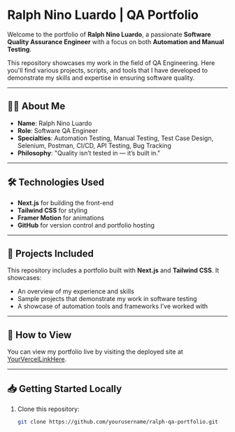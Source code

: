 # Ralph Nino Luardo | QA Portfolio

Welcome to the portfolio of **Ralph Nino Luardo**, a passionate **Software Quality Assurance Engineer** with a focus on both **Automation and Manual Testing**.

This repository showcases my work in the field of QA Engineering. Here you'll find various projects, scripts, and tools that I have developed to demonstrate my skills and expertise in ensuring software quality.

---

## 👨‍💻 About Me

- **Name**: Ralph Nino Luardo
- **Role**: Software QA Engineer
- **Specialties**: Automation Testing, Manual Testing, Test Case Design, Selenium, Postman, CI/CD, API Testing, Bug Tracking
- **Philosophy**: "Quality isn’t tested in — it’s built in."

---

## 🛠️ Technologies Used

- **Next.js** for building the front-end
- **Tailwind CSS** for styling
- **Framer Motion** for animations
- **GitHub** for version control and portfolio hosting

---

## 📂 Projects Included

This repository includes a portfolio built with **Next.js** and **Tailwind CSS**. It showcases:

- An overview of my experience and skills
- Sample projects that demonstrate my work in software testing
- A showcase of automation tools and frameworks I’ve worked with

---

## 🚀 How to View

You can view my portfolio live by visiting the deployed site at [YourVercelLinkHere](#).

---

## 📥 Getting Started Locally

1. Clone this repository:
   ```bash
   git clone https://github.com/yourusername/ralph-qa-portfolio.git
